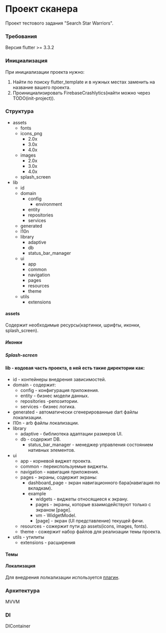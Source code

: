 # Проект сканера

Проект тестового задания "Search Star Warriors".

### Требования

Версия flutter >= 3.3.2

### Инициализация

При инициализации проекта нужно:

1. Найти по поиску flutter_template и в нужных местах заменить на название вашего проекта.
2. Проинициализировать FirebaseCrashlytics(найти можно через TODO(init-project)).

### Структура

- assets
    - fonts
    - icons_png
        - 2.0x
        - 3.0x
        - 4.0x
    - images
        - 2.0x
        - 3.0x
        - 4.0x
    - splash_screen
- lib
    - id
    - domain
        - config
            - environment
        - entity
        - repositories
        - services
    - generated
    - l10n
    - library
        - adaptive
        - db
        - status_bar_manager
    - ui
        - app
        - common
        - navigation
        - pages
        - resources
        - theme
    - utils
        - extensions

#### assets

Содержит необходимые ресурсы(картинки, шрифты, иконки, splash_screen).

##### Иконки

##### Splash-screen

#### lib - кодовая часть проекта, в ней есть такие директории как:


- id - контейнеры внедрения зависимостей.
- domain - содержит:
    - config - конфигурация приложения.
    - entity - бизнес модели данных.
    - repositories -репозитории.
    - services - бизнес логика.
- generated - автоматически сгенерированные dart файлы локализации.
- l10n - arb файлы локализации.
- library
    - adaptive - библиотека адаптации размеров UI.
    - db - содержит DB.
        - status_bar_manager - менеджер управления состоянием нативных элементов.
- ui
    - app - корневой виджет проекта.
    - common - переиспользуемые виджеты.
    - navigation - навигация приложения.
    - pages - экраны, содержит экраны:
        - dashboard_page - экран навигационного бара(навигация по вкладкам).
        - example
            - widgets - виджеты относящиеся к экрану.
            - pages - экраны, которые взаимодействуют только с экраном [page].
            - vm - WidgetModel.
            - [page] - экран (UI представление) текущей фичи.
    - resources - сожержит пути до assets(icons, images, fonts).
    - theme - сожержит набор файлов для реализации темы проекта.
- utils - утилиты
    - extensions - расширения


#### Темы

#### Локализация

Для внедрения лолкализации используется [плагин](https://plugins.jetbrains.com/plugin/13666-flutter-intl).

### Архитектура
MVVM

### DI
DIContainer